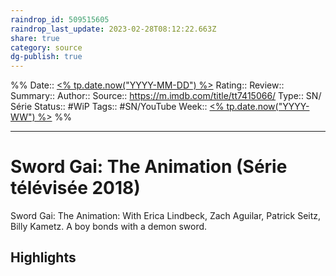 ```yaml
---
raindrop_id: 509515605
raindrop_last_update: 2023-02-28T08:12:22.663Z
share: true
category: source
dg-publish: true
---
```


%%
Date:: [<% tp.date.now("YYYY-MM-DD") %>](%3C%25%20tp.date.now(%22YYYY-MM-DD%22)%20%25%3E.md)
Rating::
Review:: 
Summary:: 
Author::
Source:: https://m.imdb.com/title/tt7415066/
Type:: SN/ Série
Status:: #WiP
Tags:: #SN/YouTube
Week:: [<% tp.date.now("YYYY-WW") %>](%3C%25%20tp.date.now(%22YYYY-WW%22)%20%25%3E.md)
%%
***
# Sword Gai: The Animation (Série télévisée 2018)

Sword Gai: The Animation: With Erica Lindbeck, Zach Aguilar, Patrick Seitz, Billy Kametz. A boy bonds with a demon sword.

## Highlights

